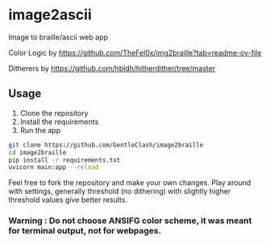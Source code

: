 # image2ascii
Image to braille/ascii web app

Color Logic by https://github.com/TheFel0x/img2braille?tab=readme-ov-file

Ditherers by https://github.com/hbldh/hitherdither/tree/master


## Usage

1. Clone the repository
2. Install the requirements
3. Run the app

```bash
git clone https://github.com/GentleClash/image2braille
cd image2braille
pip install -r requirements.txt
uvicorn main:app --reload
``` 

Feel free to fork the repository and make your own changes.
Play around with settings, generally threshold (no dithering) with slightly higher threshold values give better results.

### Warning : Do not choose ANSIFG color scheme, it was meant for terminal output, not for webpages.
